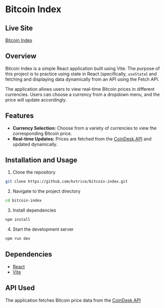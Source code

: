 # Bitcoin Index

## Live Site
[Bitcoin Index](https://bitcoin-index.vercel.app/)

## Overview

Bitcoin Index is a simple React application built using Vite. The purpose of this project is to practice using state in React (specifically, `useState`) and fetching and displaying data dynamically from an API using the Fetch API.

The application allows users to view real-time Bitcoin prices in different currencies. Users can choose a currency from a dropdown menu, and the price will update accordingly.

## Features

- **Currency Selection:** Choose from a variety of currencies to view the corresponding Bitcoin price.
- **Real-time Updates:** Prices are fetched from the [CoinDesk API](https://api.coindesk.com/v1/bpi/currentprice/) and updated dynamically.

## Installation and Usage
1. Clone the repository
```bash
git clone https://github.com/kvtrice/bitcoin-index.git
```

2. Navigate to the project directory
```bash 
cd bitcoin-index
```

3. Install dependencies
```bash
npm install
```

4. Start the development server
```bash
npm run dev
```

## Dependencies
- [React](https://reactjs.org/)
- [Vite](https://vitejs.dev/)

## API Used
The application fetches Bitcoin price data from the [CoinDesk API](https://api.coindesk.com/v1/bpi/currentprice/)